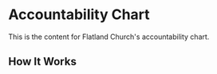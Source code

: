 # Accountability Chart

This is the content for Flatland Church's accountability chart.

## How It Works